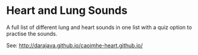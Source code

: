 # Heart and Lung Sounds

A full list of different lung and heart sounds in one list with a quiz option to practise the sounds.

See:
http://darajava.github.io/caoimhe-heart.github.io/
